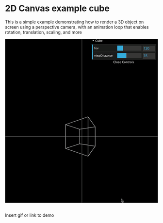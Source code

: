 
# 2D Canvas example cube 

This is a simple example demonstrating how to render a 3D object on screen using a perspective camera, with an animation loop that enables rotation, translation, scaling, and more

![Demo Cube](public/cube.gif)

## 

Insert gif or link to demo


